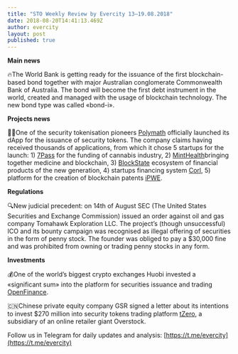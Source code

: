 ```yaml
---
title: "STO Weekly Review by Evercity 13–19.08.2018"
date: 2018-08-20T14:41:13.469Z
author: evercity
layout: post
published: true
---
```


**Main news**

🔥The World Bank is getting ready for the issuance of the first blockchain-based bond together with major Australian conglomerate Commonwealth Bank of Australia. The bond will become the first debt instrument in the world, created and managed with the usage of blockchain technology. The new bond type was called «bond-i».

**Projects news**

🕺🏻One of the security tokenisation pioneers [Polymath](https://polymath.network/) officially launched its dApp for the issuance of security tokens. The company claims having received thousands of applications, from which it chose 5 startups for the launch: 1) [7Pass](https://www.7passtoken.com/) for the funding of cannabis industry, 2) [MintHealth](https://minthealth.io/)bringing together medicine and blockchain, 3) [BlockState](https://blockstate.com/) ecosystem of financial products of the new generation, 4) startups financing system [Corl](https://corl.io/), 5) platform for the creation of blockchain patents [iPWE](https://ipwe.com/).

**Regulations**

🔍New judicial precedent: on 14th of August SEC (The United States Securities and Exchange Commission) issued an order against oil and gas company Tomahawk Exploration LLC. The project’s (though unsuccessful) ICO and its bounty campaign was recognised as illegal offering of securities in the form of penny stock. The founder was obliged to pay a $30,000 fine and was prohibited from owning or trading penny stocks in any form.

**Investments**

💰One of the world’s biggest crypto exchanges Huobi invested a «significant sum» into the platform for securities issuance and trading [OpenFinance](https://www.openfinance.io/).

🇨🇳Chinese private equity company GSR signed a letter about its intentions to invest $270 million into security tokens trading platform [tZero](https://www.tzero.com/), a subsidiary of an online retailer giant Overstock.

Follow us in Telegram for daily updates and analysis: [https://t.me/evercity](https://t.me/evercity)
